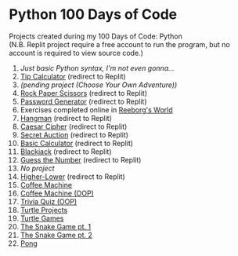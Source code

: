 # Python 100 Days of Code
Projects created during my 100 Days of Code: Python<br>
(N.B. Replit project require a free account to run the program, but no account is required to view source code.)

1. _Just basic Python syntax, I'm not even gonna..._
2. [Tip Calculator](https://replit.com/@dorole1/tip-calculator#main.py) (redirect to Replit)
3. _(pending project (Choose Your Own Adventure))_
4. [Rock Paper Scissors](https://replit.com/@dorole1/rock-paper-scissors) (redirect to Replit)
5. [Password Generator](https://replit.com/@dorole1/password-generator) (redirect to Replit)
6. Exercises completed online in [Reeborg's World](https://reeborg.ca/reeborg.html?lang=en&mode=python&menu=worlds%2Fmenus%2Freeborg_intro_en.json&name=Maze&url=worlds%2Ftutorial_en%2Fmaze1.json)
7. [Hangman](https://replit.com/@dorole1/hangman) (redirect to Replit)
8. [Caesar Cipher](https://replit.com/@dorole1/caesar-cipher) (redirect to Replit)
9. [Secret Auction](https://replit.com/@dorole1/blind-auction#main.py) (redirect to Replit)
10. [Basic Calculator](https://replit.com/@dorole1/basiccalculator) (redirect to Replit)
11. [Blackjack](https://replit.com/@dorole1/blackjack) (redirect to Replit)
12. [Guess the Number](https://replit.com/@dorole1/guess-the-number) (redirect to Replit) 
13. _No project_
14. [Higher-Lower](https://replit.com/@dorole1/higher-lower) (redirect to Replit)
15. [Coffee Machine](https://github.com/Dorole/Python-100-Days-Of-Code/tree/main/Day%2015_Coffee%20Machine)
16. [Coffee Machine (OOP)](https://github.com/Dorole/Python-100-Days-Of-Code/tree/main/Day%2016_Coffee%20Machine%20OOP)
17. [Trivia Quiz (OOP)](https://github.com/Dorole/Python-100-Days-Of-Code/tree/main/Day%2017_Trivia%20Quiz)
18. [Turtle Projects](https://github.com/Dorole/Python-100-Days-Of-Code/tree/main/Day%2018_Turtle%20Projects)
19. [Turtle Games](https://github.com/Dorole/Python-100-Days-Of-Code/tree/main/Day%2019_Turtle%20Games)
20. [The Snake Game pt. 1](https://github.com/Dorole/Python-100-Days-Of-Code/tree/main/Day%2020_Day%2021_Snake)
21. [The Snake Game pt. 2](https://github.com/Dorole/Python-100-Days-Of-Code/tree/main/Day%2020_Day%2021_Snake)
22. [Pong](https://github.com/Dorole/Python-100-Days-Of-Code/tree/main/Day%2022_Pong)
